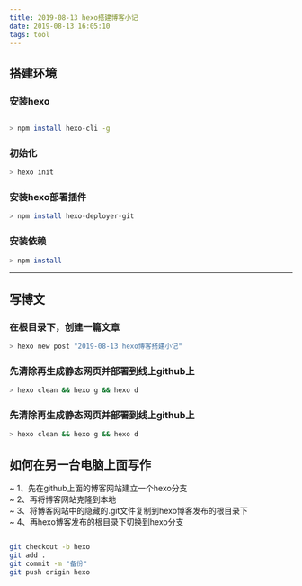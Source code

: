 ```yaml
---
title: 2019-08-13 hexo搭建博客小记
date: 2019-08-13 16:05:10
tags: tool
---
```


## 搭建环境

### 安装hexo

```bash

> npm install hexo-cli -g
```

### 初始化

```bash
> hexo init
```

### 安装hexo部署插件

```bash
> npm install hexo-deployer-git
```

### 安装依赖

```bash
> npm install
```
---

## 写博文

### 在根目录下，创建一篇文章

```bash
> hexo new post "2019-08-13 hexo博客搭建小记"
```

### 先清除再生成静态网页并部署到线上github上

```bash
> hexo clean && hexo g && hexo d
```

### 先清除再生成静态网页并部署到线上github上

```bash
> hexo clean && hexo g && hexo d
```

## 如何在另一台电脑上面写作

~ 1、先在github上面的博客网站建立一个hexo分支  
~ 2、再将博客网站克隆到本地  
~ 3、将博客网站中的隐藏的.git文件复制到hexo博客发布的根目录下  
~ 4、再hexo博客发布的根目录下切换到hexo分支

```bash

git checkout -b hexo
git add .
git commit -m "备份"
git push origin hexo
```





